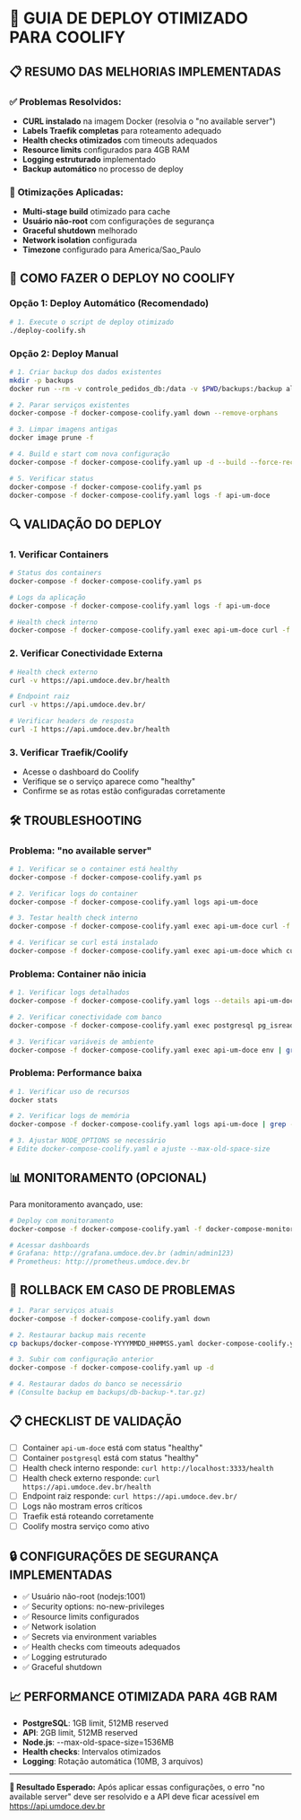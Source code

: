 # 🚀 GUIA DE DEPLOY OTIMIZADO PARA COOLIFY

## 📋 **RESUMO DAS MELHORIAS IMPLEMENTADAS**

### ✅ **Problemas Resolvidos:**
- **CURL instalado** na imagem Docker (resolvia o "no available server")
- **Labels Traefik completas** para roteamento adequado
- **Health checks otimizados** com timeouts adequados
- **Resource limits** configurados para 4GB RAM
- **Logging estruturado** implementado
- **Backup automático** no processo de deploy

### 🔧 **Otimizações Aplicadas:**
- **Multi-stage build** otimizado para cache
- **Usuário não-root** com configurações de segurança
- **Graceful shutdown** melhorado
- **Network isolation** configurada
- **Timezone** configurado para America/Sao_Paulo

## 🚀 **COMO FAZER O DEPLOY NO COOLIFY**

### **Opção 1: Deploy Automático (Recomendado)**

```bash
# 1. Execute o script de deploy otimizado
./deploy-coolify.sh
```

### **Opção 2: Deploy Manual**

```bash
# 1. Criar backup dos dados existentes
mkdir -p backups
docker run --rm -v controle_pedidos_db:/data -v $PWD/backups:/backup alpine:latest tar czf /backup/db-backup-$(date +%Y%m%d_%H%M%S).tar.gz -C /data .

# 2. Parar serviços existentes
docker-compose -f docker-compose-coolify.yaml down --remove-orphans

# 3. Limpar imagens antigas
docker image prune -f

# 4. Build e start com nova configuração
docker-compose -f docker-compose-coolify.yaml up -d --build --force-recreate

# 5. Verificar status
docker-compose -f docker-compose-coolify.yaml ps
docker-compose -f docker-compose-coolify.yaml logs -f api-um-doce
```

## 🔍 **VALIDAÇÃO DO DEPLOY**

### **1. Verificar Containers**
```bash
# Status dos containers
docker-compose -f docker-compose-coolify.yaml ps

# Logs da aplicação
docker-compose -f docker-compose-coolify.yaml logs -f api-um-doce

# Health check interno
docker-compose -f docker-compose-coolify.yaml exec api-um-doce curl -f http://localhost:3333/health
```

### **2. Verificar Conectividade Externa**
```bash
# Health check externo
curl -v https://api.umdoce.dev.br/health

# Endpoint raiz
curl -v https://api.umdoce.dev.br/

# Verificar headers de resposta
curl -I https://api.umdoce.dev.br/health
```

### **3. Verificar Traefik/Coolify**
- Acesse o dashboard do Coolify
- Verifique se o serviço aparece como "healthy"
- Confirme se as rotas estão configuradas corretamente

## 🛠️ **TROUBLESHOOTING**

### **Problema: "no available server"**
```bash
# 1. Verificar se o container está healthy
docker-compose -f docker-compose-coolify.yaml ps

# 2. Verificar logs do container
docker-compose -f docker-compose-coolify.yaml logs api-um-doce

# 3. Testar health check interno
docker-compose -f docker-compose-coolify.yaml exec api-um-doce curl -f http://localhost:3333/health

# 4. Verificar se curl está instalado
docker-compose -f docker-compose-coolify.yaml exec api-um-doce which curl
```

### **Problema: Container não inicia**
```bash
# 1. Verificar logs detalhados
docker-compose -f docker-compose-coolify.yaml logs --details api-um-doce

# 2. Verificar conectividade com banco
docker-compose -f docker-compose-coolify.yaml exec postgresql pg_isready -U admin -d controle_pedidos

# 3. Verificar variáveis de ambiente
docker-compose -f docker-compose-coolify.yaml exec api-um-doce env | grep -E "(DB_|DATABASE_|NODE_)"
```

### **Problema: Performance baixa**
```bash
# 1. Verificar uso de recursos
docker stats

# 2. Verificar logs de memória
docker-compose -f docker-compose-coolify.yaml logs api-um-doce | grep -i memory

# 3. Ajustar NODE_OPTIONS se necessário
# Edite docker-compose-coolify.yaml e ajuste --max-old-space-size
```

## 📊 **MONITORAMENTO (OPCIONAL)**

Para monitoramento avançado, use:

```bash
# Deploy com monitoramento
docker-compose -f docker-compose-coolify.yaml -f docker-compose-monitoring.yaml up -d

# Acessar dashboards
# Grafana: http://grafana.umdoce.dev.br (admin/admin123)
# Prometheus: http://prometheus.umdoce.dev.br
```

## 🔄 **ROLLBACK EM CASO DE PROBLEMAS**

```bash
# 1. Parar serviços atuais
docker-compose -f docker-compose-coolify.yaml down

# 2. Restaurar backup mais recente
cp backups/docker-compose-YYYYMMDD_HHMMSS.yaml docker-compose-coolify.yaml

# 3. Subir com configuração anterior
docker-compose -f docker-compose-coolify.yaml up -d

# 4. Restaurar dados do banco se necessário
# (Consulte backup em backups/db-backup-*.tar.gz)
```

## 📋 **CHECKLIST DE VALIDAÇÃO**

- [ ] Container `api-um-doce` está com status "healthy"
- [ ] Container `postgresql` está com status "healthy"  
- [ ] Health check interno responde: `curl http://localhost:3333/health`
- [ ] Health check externo responde: `curl https://api.umdoce.dev.br/health`
- [ ] Endpoint raiz responde: `curl https://api.umdoce.dev.br/`
- [ ] Logs não mostram erros críticos
- [ ] Traefik está roteando corretamente
- [ ] Coolify mostra serviço como ativo

## 🔒 **CONFIGURAÇÕES DE SEGURANÇA IMPLEMENTADAS**

- ✅ Usuário não-root (nodejs:1001)
- ✅ Security options: no-new-privileges
- ✅ Resource limits configurados
- ✅ Network isolation
- ✅ Secrets via environment variables
- ✅ Health checks com timeouts adequados
- ✅ Logging estruturado
- ✅ Graceful shutdown

## 📈 **PERFORMANCE OTIMIZADA PARA 4GB RAM**

- **PostgreSQL**: 1GB limit, 512MB reserved
- **API**: 2GB limit, 512MB reserved  
- **Node.js**: --max-old-space-size=1536MB
- **Health checks**: Intervalos otimizados
- **Logging**: Rotação automática (10MB, 3 arquivos)

---

**🎯 Resultado Esperado:** Após aplicar essas configurações, o erro "no available server" deve ser resolvido e a API deve ficar acessível em https://api.umdoce.dev.br